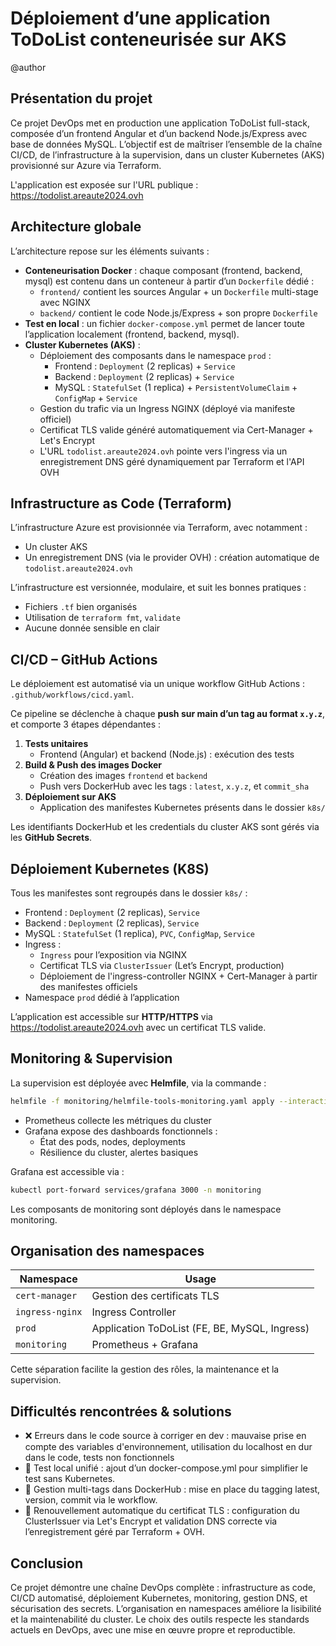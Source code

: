 # Déploiement d’une application ToDoList conteneurisée sur AKS

@author

## Présentation du projet

Ce projet DevOps met en production une application ToDoList full-stack, composée d’un frontend Angular et d’un backend Node.js/Express avec base de données MySQL. L’objectif est de maîtriser l’ensemble de la chaîne CI/CD, de l’infrastructure à la supervision, dans un cluster Kubernetes (AKS) provisionné sur Azure via Terraform.

L'application est exposée sur l'URL publique : <https://todolist.areaute2024.ovh>

## Architecture globale

L’architecture repose sur les éléments suivants :

- **Conteneurisation Docker** : chaque composant (frontend, backend, mysql) est contenu dans un conteneur à partir d’un `Dockerfile` dédié :
  - `frontend/` contient les sources Angular + un `Dockerfile` multi-stage avec NGINX
  - `backend/` contient le code Node.js/Express + son propre `Dockerfile`
- **Test en local** : un fichier `docker-compose.yml` permet de lancer toute l’application localement (frontend, backend, mysql).
- **Cluster Kubernetes (AKS)** :
  - Déploiement des composants dans le namespace `prod` :
    - Frontend : `Deployment` (2 replicas) + `Service`
    - Backend : `Deployment` (2 replicas) + `Service`
    - MySQL : `StatefulSet` (1 replica) + `PersistentVolumeClaim` + `ConfigMap` + `Service`
  - Gestion du trafic via un Ingress NGINX (déployé via manifeste officiel)
  - Certificat TLS valide généré automatiquement via Cert-Manager + Let's Encrypt
  - L'URL `todolist.areaute2024.ovh` pointe vers l'ingress via un enregistrement DNS géré dynamiquement par Terraform et l'API OVH

## Infrastructure as Code (Terraform)

L’infrastructure Azure est provisionnée via Terraform, avec notamment :

- Un cluster AKS
- Un enregistrement DNS (via le provider OVH) : création automatique de `todolist.areaute2024.ovh`

L’infrastructure est versionnée, modulaire, et suit les bonnes pratiques :

- Fichiers `.tf` bien organisés
- Utilisation de `terraform fmt`, `validate`
- Aucune donnée sensible en clair

## CI/CD – GitHub Actions

Le déploiement est automatisé via un unique workflow GitHub Actions : `.github/workflows/cicd.yaml`.

Ce pipeline se déclenche à chaque **push sur main d’un tag au format `x.y.z`**, et comporte 3 étapes dépendantes :

1. **Tests unitaires**
   - Frontend (Angular) et backend (Node.js) : exécution des tests
2. **Build & Push des images Docker**
   - Création des images `frontend` et `backend`
   - Push vers DockerHub avec les tags : `latest`, `x.y.z`, et `commit_sha`
3. **Déploiement sur AKS**
   - Application des manifestes Kubernetes présents dans le dossier `k8s/`

Les identifiants DockerHub et les credentials du cluster AKS sont gérés via les **GitHub Secrets**.

## Déploiement Kubernetes (K8S)

Tous les manifestes sont regroupés dans le dossier `k8s/` :

- Frontend : `Deployment` (2 replicas), `Service`
- Backend : `Deployment` (2 replicas), `Service`
- MySQL : `StatefulSet` (1 replica), `PVC`, `ConfigMap`, `Service`
- Ingress :
  - `Ingress` pour l’exposition via NGINX
  - Certificat TLS via `ClusterIssuer` (Let’s Encrypt, production)
  - Déploiement de l'ingress-controller NGINX + Cert-Manager à partir des manifestes officiels
- Namespace `prod` dédié à l’application

L’application est accessible sur **HTTP/HTTPS** via <https://todolist.areaute2024.ovh> avec un certificat TLS valide.

## Monitoring & Supervision

La supervision est déployée avec **Helmfile**, via la commande :

```bash
helmfile -f monitoring/helmfile-tools-monitoring.yaml apply --interactive
```

- Prometheus collecte les métriques du cluster
- Grafana expose des dashboards fonctionnels :
  - État des pods, nodes, deployments
  - Résilience du cluster, alertes basiques

Grafana est accessible via :

```bash
kubectl port-forward services/grafana 3000 -n monitoring
```

Les composants de monitoring sont déployés dans le namespace monitoring.

## Organisation des namespaces

| Namespace       | Usage                                         |
| --------------- | --------------------------------------------- |
| `cert-manager`  | Gestion des certificats TLS                   |
| `ingress-nginx` | Ingress Controller                            |
| `prod`          | Application ToDoList (FE, BE, MySQL, Ingress) |
| `monitoring`    | Prometheus + Grafana                          |

Cette séparation facilite la gestion des rôles, la maintenance et la supervision.

## Difficultés rencontrées & solutions

- ❌ Erreurs dans le code source à corriger en dev : mauvaise prise en compte des variables d'environnement, utilisation du localhost en dur dans le code, tests non fonctionnels
- 🔧 Test local unifié : ajout d’un docker-compose.yml pour simplifier le test sans Kubernetes.
- 🐳 Gestion multi-tags dans DockerHub : mise en place du tagging latest, version, commit via le workflow.
- 🔄 Renouvellement automatique du certificat TLS : configuration du ClusterIssuer via Let's Encrypt et validation DNS correcte via l’enregistrement géré par Terraform + OVH.

## Conclusion

Ce projet démontre une chaîne DevOps complète : infrastructure as code, CI/CD automatisé, déploiement Kubernetes, monitoring, gestion DNS, et sécurisation des secrets. L’organisation en namespaces améliore la lisibilité et la maintenabilité du cluster. Le choix des outils respecte les standards actuels en DevOps, avec une mise en œuvre propre et reproductible.
